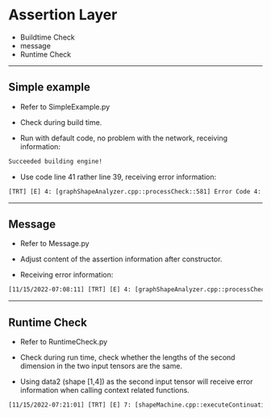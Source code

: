 # Assertion Layer

+ Buildtime Check
+ message
+ Runtime Check

---

## Simple example

+ Refer to SimpleExample.py

+ Check during build time.

+ Run with default code, no problem with the network, receiving information:

```txt
Succeeded building engine!
```

+ Use code line 41 rather line 39, receiving error information:

```txt
[TRT] [E] 4: [graphShapeAnalyzer.cpp::processCheck::581] Error Code 4: Internal Error (IAssertionLayer (Unnamed Layer* 5) [Assertion]: condition[0] is false: 0. inputT0.shape[3] is not 4!)
```

---

## Message

+ Refer to Message.py

+ Adjust content of the assertion information after constructor.

+ Receiving error information:

```txt
[11/15/2022-07:08:11] [TRT] [E] 4: [graphShapeAnalyzer.cpp::processCheck::722] Error Code 4: Internal Error (IAssertionLayer (Unnamed Layer* 5) [Assertion]: condition[0] is false: 0. Edited message!)

```

---

## Runtime Check

+ Refer to RuntimeCheck.py

+ Check during run time, check whether the lengths of the second dimension in the two input tensors are the same.

+ Using data2 (shape [1,4]) as the second input tensor will receive error information when calling context related functions.

```txt
[11/15/2022-07:21:01] [TRT] [E] 7: [shapeMachine.cpp::executeContinuation::738] Error Code 7: Internal Error (IAssertionLayer (Unnamed Layer* 6) [Assertion]: condition[0] is false: (EQUAL (# 1 (SHAPE inputT0)) (# 1 (SHAPE inputT1))). inputT0.shape[1] != inputT1.shape[1] Condition '==' violated: 3 != 4. Instruction: CHECK_EQUAL 3 4.)
```
